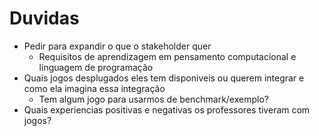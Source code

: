 # Duvidas
- Pedir para expandir o que o stakeholder quer
  - Requisitos de aprendizagem em pensamento computacional e linguagem de programação
- Quais jogos desplugados eles tem disponiveis ou querem integrar e como ela imagina essa integração
  - Tem algum jogo para usarmos de benchmark/exemplo?
- Quais experiencias positivas e negativas os professores tiveram com jogos?